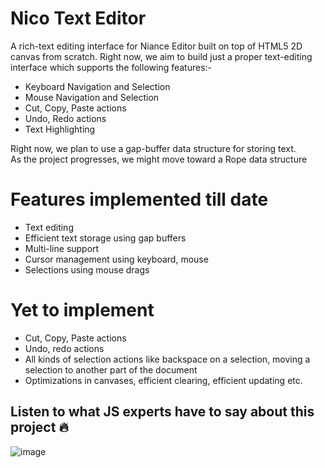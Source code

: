 # Nico Text Editor
A rich-text editing interface for Niance Editor built on top of HTML5 2D canvas from scratch.
Right now, we aim to build just a proper text-editing interface which supports the following features:-
- Keyboard Navigation and Selection
- Mouse Navigation and Selection
- Cut, Copy, Paste actions
- Undo, Redo actions
- Text Highlighting

Right now, we plan to use a gap-buffer data structure for storing text.<br>
As the project progresses, we might move toward a Rope data structure

# Features implemented till date
- Text editing
- Efficient text storage using gap buffers
- Multi-line support
- Cursor management using keyboard, mouse
- Selections using mouse drags

# Yet to implement
- Cut, Copy, Paste actions
- Undo, redo actions
- All kinds of selection actions like backspace on a selection, moving a selection to another part of the document
- Optimizations in canvases, efficient clearing, efficient updating etc.

## Listen to what JS experts have to say about this project 🔥
![image](https://github.com/user-attachments/assets/5074817b-28b8-43bc-82b5-64a3392518a5)
